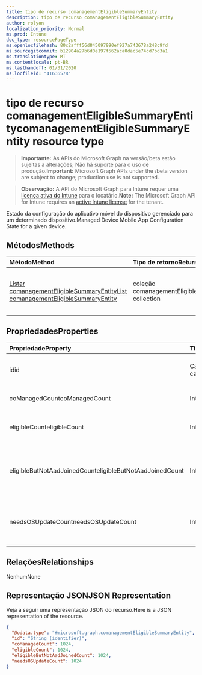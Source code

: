 ```yaml
---
title: tipo de recurso comanagementEligibleSummaryEntity
description: tipo de recurso comanagementEligibleSummaryEntity
author: rolyon
localization_priority: Normal
ms.prod: Intune
doc_type: resourcePageType
ms.openlocfilehash: 80c2afff56d845097990ef927a743678a248c9fd
ms.sourcegitcommit: b12904a27b6d0e197f562aca0dac5e74cd7bd3a1
ms.translationtype: MT
ms.contentlocale: pt-BR
ms.lasthandoff: 01/31/2020
ms.locfileid: "41636578"
---
```

# <a name="comanagementeligiblesummaryentity-resource-type"></a><span data-ttu-id="4ad2e-103">tipo de recurso comanagementEligibleSummaryEntity</span><span class="sxs-lookup"><span data-stu-id="4ad2e-103">comanagementEligibleSummaryEntity resource type</span></span>

> <span data-ttu-id="4ad2e-104">**Importante:** As APIs do Microsoft Graph na versão/beta estão sujeitas a alterações; Não há suporte para o uso de produção.</span><span class="sxs-lookup"><span data-stu-id="4ad2e-104">**Important:** Microsoft Graph APIs under the /beta version are subject to change; production use is not supported.</span></span>

> <span data-ttu-id="4ad2e-105">**Observação:** A API do Microsoft Graph para Intune requer uma [licença ativa do Intune](https://go.microsoft.com/fwlink/?linkid=839381) para o locatário.</span><span class="sxs-lookup"><span data-stu-id="4ad2e-105">**Note:** The Microsoft Graph API for Intune requires an [active Intune license](https://go.microsoft.com/fwlink/?linkid=839381) for the tenant.</span></span>

<span data-ttu-id="4ad2e-106">Estado da configuração do aplicativo móvel do dispositivo gerenciado para um determinado dispositivo.</span><span class="sxs-lookup"><span data-stu-id="4ad2e-106">Managed Device Mobile App Configuration State for a given device.</span></span>

## <a name="methods"></a><span data-ttu-id="4ad2e-107">Métodos</span><span class="sxs-lookup"><span data-stu-id="4ad2e-107">Methods</span></span>
|<span data-ttu-id="4ad2e-108">Método</span><span class="sxs-lookup"><span data-stu-id="4ad2e-108">Method</span></span>|<span data-ttu-id="4ad2e-109">Tipo de retorno</span><span class="sxs-lookup"><span data-stu-id="4ad2e-109">Return Type</span></span>|<span data-ttu-id="4ad2e-110">Descrição</span><span class="sxs-lookup"><span data-stu-id="4ad2e-110">Description</span></span>|
|:---|:---|:---|
|[<span data-ttu-id="4ad2e-111">Listar comanagementEligibleSummaryEntity</span><span class="sxs-lookup"><span data-stu-id="4ad2e-111">List comanagementEligibleSummaryEntity</span></span>](../api/intune-device-comanagementEligibleSummaryEntity-list.md)|<span data-ttu-id="4ad2e-112">coleção comanagementEligibleSummaryEntity</span><span class="sxs-lookup"><span data-stu-id="4ad2e-112">comanagementEligibleSummaryEntity collection</span></span>|<span data-ttu-id="4ad2e-113">Listar Propriedades e relações dos objetos comanagementEligibleSummaryEntity.</span><span class="sxs-lookup"><span data-stu-id="4ad2e-113">List properties and relationships of the comanagementEligibleSummaryEntity objects.</span></span>|

## <a name="properties"></a><span data-ttu-id="4ad2e-114">Propriedades</span><span class="sxs-lookup"><span data-stu-id="4ad2e-114">Properties</span></span>
|<span data-ttu-id="4ad2e-115">Propriedade</span><span class="sxs-lookup"><span data-stu-id="4ad2e-115">Property</span></span>|<span data-ttu-id="4ad2e-116">Tipo</span><span class="sxs-lookup"><span data-stu-id="4ad2e-116">Type</span></span>|<span data-ttu-id="4ad2e-117">Descrição</span><span class="sxs-lookup"><span data-stu-id="4ad2e-117">Description</span></span>|
|:---|:---|:---|
|<span data-ttu-id="4ad2e-118">id</span><span class="sxs-lookup"><span data-stu-id="4ad2e-118">id</span></span>|<span data-ttu-id="4ad2e-119">Cadeia de caracteres</span><span class="sxs-lookup"><span data-stu-id="4ad2e-119">String</span></span>|<span data-ttu-id="4ad2e-120">ID exclusiva do EligibleDeviceSummaryEntity</span><span class="sxs-lookup"><span data-stu-id="4ad2e-120">Unique Id of the EligibleDeviceSummaryEntity</span></span>|
|<span data-ttu-id="4ad2e-121">coManagedCount</span><span class="sxs-lookup"><span data-stu-id="4ad2e-121">coManagedCount</span></span>|<span data-ttu-id="4ad2e-122">Int32</span><span class="sxs-lookup"><span data-stu-id="4ad2e-122">Int32</span></span>|<span data-ttu-id="4ad2e-123">Contagem de dispositivos já cogerenciados</span><span class="sxs-lookup"><span data-stu-id="4ad2e-123">Count of devices already CoManaged</span></span>|
|<span data-ttu-id="4ad2e-124">eligibleCount</span><span class="sxs-lookup"><span data-stu-id="4ad2e-124">eligibleCount</span></span>|<span data-ttu-id="4ad2e-125">Int32</span><span class="sxs-lookup"><span data-stu-id="4ad2e-125">Int32</span></span>|<span data-ttu-id="4ad2e-126">Contagem de dispositivos totalmente qualificados para o cogerenciamento</span><span class="sxs-lookup"><span data-stu-id="4ad2e-126">Count of devices fully eligible for CoManagement</span></span>|
|<span data-ttu-id="4ad2e-127">eligibleButNotAadJoinedCount</span><span class="sxs-lookup"><span data-stu-id="4ad2e-127">eligibleButNotAadJoinedCount</span></span>|<span data-ttu-id="4ad2e-128">Int32</span><span class="sxs-lookup"><span data-stu-id="4ad2e-128">Int32</span></span>|<span data-ttu-id="4ad2e-129">Contagem de dispositivos qualificados para o cogerenciamento, mas ainda não ingressou no Azure Active Directory</span><span class="sxs-lookup"><span data-stu-id="4ad2e-129">Count of devices eligible for CoManagement but not yet joined to Azure Active Directory</span></span>|
|<span data-ttu-id="4ad2e-130">needsOSUpdateCount</span><span class="sxs-lookup"><span data-stu-id="4ad2e-130">needsOSUpdateCount</span></span>|<span data-ttu-id="4ad2e-131">Int32</span><span class="sxs-lookup"><span data-stu-id="4ad2e-131">Int32</span></span>|<span data-ttu-id="4ad2e-132">Contagem de dispositivos que serão qualificados para cogerenciamento após uma atualização de so</span><span class="sxs-lookup"><span data-stu-id="4ad2e-132">Count of devices that will be eligible for CoManagement after an OS update</span></span>|

## <a name="relationships"></a><span data-ttu-id="4ad2e-133">Relações</span><span class="sxs-lookup"><span data-stu-id="4ad2e-133">Relationships</span></span>
<span data-ttu-id="4ad2e-134">Nenhum</span><span class="sxs-lookup"><span data-stu-id="4ad2e-134">None</span></span>

## <a name="json-representation"></a><span data-ttu-id="4ad2e-135">Representação JSON</span><span class="sxs-lookup"><span data-stu-id="4ad2e-135">JSON Representation</span></span>
<span data-ttu-id="4ad2e-136">Veja a seguir uma representação JSON do recurso.</span><span class="sxs-lookup"><span data-stu-id="4ad2e-136">Here is a JSON representation of the resource.</span></span>
<!-- {
  "blockType": "resource",
  "keyProperty": "id",
  "@odata.type": "microsoft.graph.comanagementEligibleSummaryEntity"
}
-->
``` json
{
  "@odata.type": "#microsoft.graph.comanagementEligibleSummaryEntity",
  "id": "String (identifier)",
  "coManagedCount": 1024,
  "eligibleCount": 1024,
  "eligibleButNotAadJoinedCount": 1024,
  "needsOSUpdateCount": 1024
}
```

